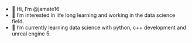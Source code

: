 - 👋 Hi, I’m @jamate16
- 👀 I’m interested in life long learning and working in the data science field.
- 🌱 I’m currently learning data science with python, c++ development and unreal engine 5.

<!---
jamate16/jamate16 is a ✨ special ✨ repository because its `README.md` (this file) appears on your GitHub profile.
You can click the Preview link to take a look at your changes.
--->
